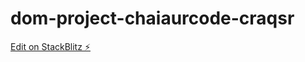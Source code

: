 # dom-project-chaiaurcode-craqsr

[Edit on StackBlitz ⚡️](https://stackblitz.com/edit/dom-project-chaiaurcode-craqsr)